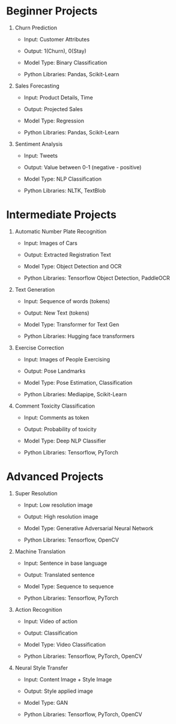 # Beginner Projects

1. Churn Prediction

    - Input: Customer Attributes

    - Output: 1(Churn), 0(Stay)

    - Model Type: Binary Classification

    - Python Libraries: Pandas, Scikit-Learn

2. Sales Forecasting

    - Input: Product Details, Time

    - Output: Projected Sales

    - Model Type: Regression

    - Python Libraries: Pandas, Scikit-Learn

3. Sentiment Analysis

    - Input: Tweets

    - Output: Value between 0-1 (negative - positive)

    - Model Type: NLP Classification

    - Python Libraries: NLTK, TextBlob

# Intermediate Projects

1. Automatic Number Plate Recognition

    - Input: Images of Cars

    - Output: Extracted Registration Text

    - Model Type: Object Detection and OCR

    - Python Libraries: Tensorflow Object Detection, PaddleOCR

2. Text Generation

    - Input: Sequence of words (tokens)

    - Output: New Text (tokens)

    - Model Type: Transformer for Text Gen

    - Python Libraries: Hugging face transformers

3. Exercise Correction

    - Input: Images of People Exercising

    - Output: Pose Landmarks

    - Model Type: Pose Estimation, Classification

    - Python Libraries: Mediapipe, Scikit-Learn

4. Comment Toxicity Classification

    - Input: Comments as token

    - Output: Probability of toxicity

    - Model Type: Deep NLP Classifier

    - Python Libraries: Tensorflow, PyTorch

# Advanced Projects

1. Super Resolution

    - Input: Low resolution image

    - Output: High resolution image

    - Model Type: Generative Adversarial Neural Network

    - Python Libraries: Tensorflow, OpenCV

2. Machine Translation

    - Input: Sentence in base language

    - Output: Translated sentence

    - Model Type: Sequence to sequence

    - Python Libraries: Tensorflow, PyTorch

3. Action Recognition

    - Input: Video of action

    - Output: Classification

    - Model Type: Video Classification

    - Python Libraries: Tensorflow, PyTorch, OpenCV

4. Neural Style Transfer

    - Input: Content Image + Style Image

    - Output: Style applied image

    - Model Type: GAN

    - Python Libraries: Tensorflow, PyTorch, OpenCV
